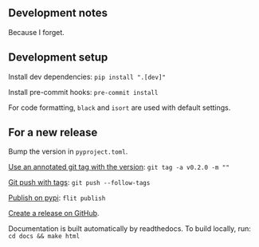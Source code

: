 Development notes
-----------------

Because I forget.

## Development setup

Install dev dependencies: `pip install ".[dev]"`

Install pre-commit hooks: `pre-commit install`

For code formatting, `black` and `isort` are used with default settings.

## For a new release

Bump the version in `pyproject.toml`.

[Use an annotated git tag with the version](https://stackoverflow.com/questions/11514075/what-is-the-difference-between-an-annotated-and-unannotated-tag): `git tag -a v0.2.0 -m ""`

[Git push with tags](https://stackoverflow.com/questions/5195859/how-do-you-push-a-tag-to-a-remote-repository-using-git): `git push --follow-tags`

[Publish on pypi](https://flit.pypa.io/en/stable/): `flit publish`

[Create a release on GitHub](https://github.com/JeroenDelcour/tplot/releases/new).

Documentation is built automatically by readthedocs. To build locally, run: `cd docs && make html`
